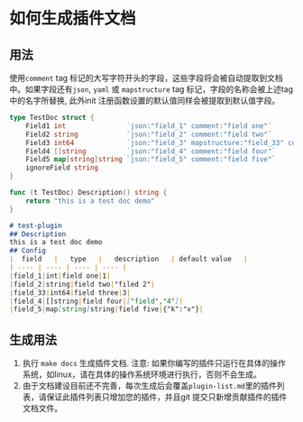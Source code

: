 # 如何生成插件文档

## 用法

使用`comment` tag 标记的大写字符开头的字段，这些字段将会被自动提取到文档中。如果字段还有`json`, `yaml`
或 `mapstructure` tag 标记，字段的名称会被上述tag中的名字所替换, 此外init 注册函数设置的默认值同样会被提取到默认值字段。

``` go
type TestDoc struct {
    Field1 int               `json:"field_1" comment:"field one"`
    Field2 string            `json:"field_2" comment:"field two"`
    Field3 int64             `json:"field_3" mapstructure:"field_33" comment:"field three"`
    Field4 []string          `json:"field_4" comment:"field four"`
    Field5 map[string]string `json:"field_5" comment:"field five"`
    ignoreField string
}

func (t TestDoc) Description() string {
    return "this is a test doc demo"
}
```

``` markdown
# test-plugin
## Description
this is a test doc demo
## Config
|  field   |   type   |   description   | default value   |
| ---- | ---- | ---- | ---- |
|field_1|int|field one|1|
|field_2|string|field two|"filed 2"|
|field_33|int64|field three|3|
|field_4|[]string|field four|["field","4"]|
|field_5|map[string]string|field five|{"k":"v"}|
```

## 生成用法

1. 执行 `make docs` 生成插件文档. 注意: 如果你编写的插件只运行在具体的操作系统，如linux，请在具体的操作系统环境进行执行，否则不会生成。
2. 由于文档建设目前还不完善，每次生成后会覆盖`plugin-list.md`里的插件列表，请保证此插件列表只增加您的插件，并且git 提交只新增贡献插件的插件文档文件。
